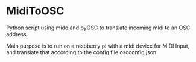 # MidiToOSC
Python script using mido and pyOSC to translate incoming midi to an OSC address.

Main purpose is to run on a raspberry pi with a midi device for MIDI Input, and translate that according to the config file oscconfig.json
